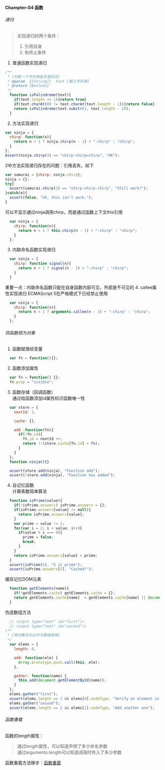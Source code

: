 #### Champter-04 函数
###### 递归
> 实现递归的两个条件：
> 1. 引用自身
> 2. 有终止条件

1. 普通函数实现递归
```js
/**
 * [判断一个字符串是否是回文]
 * @param  {[String]}  text [输入字符串]
 * @return {Boolean}
 */
  function isPalindrome(text){
    if(text.length <= 1){return true}
    if(text.charAt(0) != text.charAt(text.length - 1)){return false}
    return isPalindrome(text.substr(1, text.length - 2));
  }
```
2. 方法实现递归
```js
var ninja = {
  chirp: function(n){
    return n > 1 ? ninja.chirp(n - 1) + "-chirp" : "chirp";
  }
};
Assert(ninja.chirp(3) == "chirp-chirp=chirp", "OK");
```
2中方法实现递归存在的问题：引用丢失，如下
```js
var samurai = {chirp: ninja.chirp};
ninja = {};
try{
  assert(samurai.chirp(3) == "chirp-chirp-chirp", "Still work?");
}catch(e){
  assert(false, "Uh, this isn't work.");
}
```
可以不显示通过ninja调用chirp，而是通过函数上下文this引用
```js
  var ninja = {
    chirp: function(n){
      return n > 1 ? this.chirp(n - 1) + "-chirp" : "chirp";
    }
  };
```
3. 内联命名函数实现递归
```js
  var ninja = {
    chirp: function signal(n){
      return n > 1 ? signal(n - 1) + "-chirp" : "chirp";
    }
  }
```
重要一点：内联命名函数只能在自身函数内部可见，外部是不可见的
4. callee属性实现递归
ECMAScript 5在严格模式下已经禁止使用
```js
  var ninja = {
    chirp: function(n){
      return n > 1 ? arguments.callee(n - 1) + "-chirp" : "chirp";
    }
  };
```

###### 将函数视为对象
1. 函数赋值给变量
```js
  var fn = function(){};
```
2. 函数添加属性
```js
  var fn = function() {};
  fn.prop = "visible";
```
3. 函数存储（回调函数）  
通过给函数添加id属性标识函数唯一性
```js
  var store = {
    nextId: 1,

    cache: {},

    add :function(fn){
      if(!fn.id){
        fn.id = nextId ++;
        return !!(store.cache[fn.id] = fn);
      }
    }
  };
  function ninja(){}

  assert(store.add(ninja), "Function add");
  assert(!store.add(ninja), "Function has added");
```
4. 自记忆函数  
计算素数简单算法
```js
  function isPrime(value){
    if(!isPrime.answers) isPrime.answers = {};
    if(isPrime.answers[value] != null){
      return isPrime.answers[value];
    }
    var prime = value != 1;
    for(var i = 2; i < value; i++){
      if(value % i === 0){
        prime = false;
        break;
      }
    }
    return isPrime.answers[value] = prime;
  }
  assert(isPrime(5), "5 is prime");
  assert(isPrime.answers[5], "Cached!");
```
缓存记忆DOM元素
```js
  function getElements(name){
    if(!getElements.cache) getElements.cache = {};
    return getElements.cache[name]  = getElements.cache[name] || document.getElementsByTagNames(name);
  }
```
伪造数组方法
```js
  // <input type="text" id="first"/>
  // <input type="text" id="second"/>
/**
 * [把对象也可以作为数组使用]
 */
  var elems = {
    length: 0,

    add: function(ele) {
      Array.prototype.push.call(this, ele);
    },

    gather: function(name) {
      this.add(document.getElementById(name));
    }
  };
  elems.gather("first");
  assert(elems.length == 1 && elems[0].nodeType, "Verify an element in the object");
  elems.gather("second");
  assert(elems.length == 2 && elems[1].nodeType, "Add another one");
```
###### 函数重载
函数的length属性：  
> 通过length属性，可以知道声明了多少命名参数  
> 通过arguments.length可以知道调用时传入了多少参数

函数重载方法移步：[函数重载](https://github.com/xlshen/blog/blob/master/JavaScript函数重载（JavaScript%20Method%20Overloading）.md)
